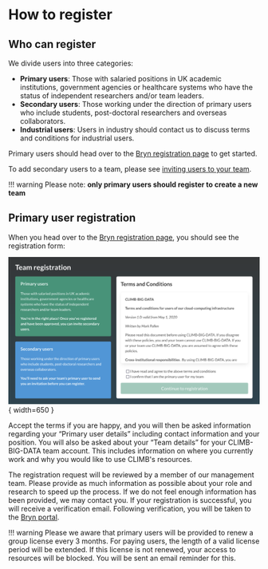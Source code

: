 # How to register

## Who can register

We divide users into three categories:

- **Primary users**: Those with salaried positions in UK academic institutions, government agencies or healthcare systems who have the status of independent researchers and/or team leaders.
- **Secondary users**: Those working under the direction of primary users who include students, post-doctoral researchers and overseas collaborators.
- **Industrial users**: Users in industry should contact us to discuss terms and conditions for industrial users.

Primary users should head over to the [Bryn registration page](https://bryn.climb.ac.uk/user/register/) to get started.

To add secondary users to a team, please see [inviting users to your team]().

<!-- prettier-ignore -->
!!! warning
    Please note: **only primary users should register to create a new team**

## Primary user registration

When you head over to the [Bryn registration page](https://bryn.climb.ac.uk/user/register/), you should see the registration form:

![Bryn registration form](img/bryn-registration-form.png){ width=650 }

Accept the terms if you are happy, and you will then be asked information regarding your “Primary user details” including contact information and your position. You will also be asked about your “Team details” for your CLIMB-BIG-DATA team account. This includes information on where you currently work and why you would like to use CLIMB's resources.

The registration request will be reviewed by a member of our management team. Please provide as much information as possible about your role and research to speed up the process. If we do not feel enough information has been provided, we may contact you. If your registration is successful, you will receive a verification email. Following verification, you will be taken to the [Bryn portal](https://bryn.climb.ac.uk/).

<!-- prettier-ignore -->
!!! warning
    Please we aware that primary users will be provided to renew a group license every 3 months. For paying users, the length of a valid license period will be extended. If this license is not renewed, your access to resources will be blocked. You will be sent an email reminder for this.
